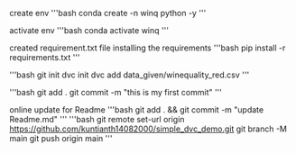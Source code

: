 create env
'''bash
conda create -n winq python -y
'''

activate env
'''bash
conda activate winq
'''

created requirement.txt file
installing the requirements
'''bash
pip install -r requirements.txt
'''

'''bash
git init
dvc init
dvc add data_given/winequality_red.csv
'''

'''bash
git add .
git commit -m "this is my first commit"
'''

online update for Readme
'''bash 
git add . && git commit -m "update Readme.md"
'''
'''bash
git remote set-url origin https://github.com/kuntianth14082000/simple_dvc_demo.git
git branch -M main
git push origin main
'''



